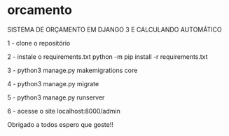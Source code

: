 # orcamento
SISTEMA DE ORÇAMENTO EM DJANGO 3 E CALCULANDO AUTOMÁTICO

1 - clone o repositório

2 - instale o requirements.txt python -m pip install -r requirements.txt

3 - python3 manage.py makemigrations core

4 - python3 manage.py migrate

5 - python3 manage.py runserver

6 - acesse o site localhost:8000/admin

Obrigado a todos espero que goste!!
